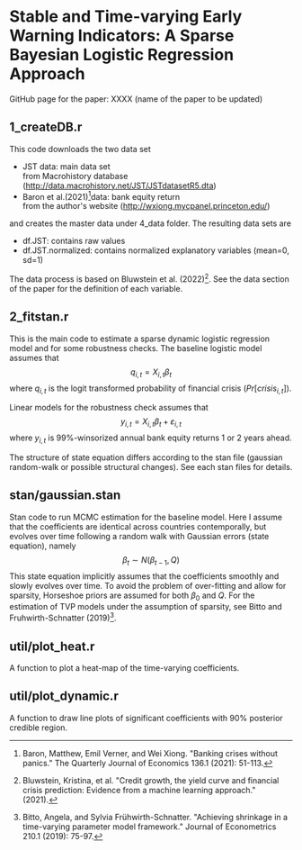 # Stable and Time-varying Early Warning Indicators: A Sparse Bayesian Logistic Regression Approach

GitHub page for the paper: XXXX (name of the paper to be updated)

## 1_createDB.r
This code downloads the two data set
- JST data: main data set  
 from Macrohistory database (http://data.macrohistory.net/JST/JSTdatasetR5.dta) 
 - Baron et al.(2021)[^1]data: bank equity return  
 from the author's website (http://wxiong.mycpanel.princeton.edu/)

[^1]: Baron, Matthew, Emil Verner, and Wei Xiong. "Banking crises without panics." The Quarterly Journal of Economics 136.1 (2021): 51-113.

 and creates the master data under 4_data folder. The resulting data sets are
- df.JST: contains raw values
- df.JST.normalized: contains normalized explanatory variables (mean=0, sd=1)

The data process is based on Bluwstein et al. (2022)[^2]. See the data section of the paper for the definition of each variable.
[^2]: Bluwstein, Kristina, et al. "Credit growth, the yield curve and financial crisis prediction: Evidence from a machine learning approach." (2021).

## 2_fitstan.r
This is the main code to estimate a sparse dynamic logistic regression model and for some robustness checks. The baseline logistic model assumes that 
$$q_{i,t} = X_{i,t}\beta_t$$
where $q_{i,t}$ is the logit transformed probability of financial crisis ($Pr[crisis_{i,t}]$). 

Linear models for the robustness check assumes that 
$$y_{i,t} = X_{i,t}\beta_t + \varepsilon_{i,t}$$
where $y_{i,t}$ is 99%-winsorized annual bank equity returns 1 or 2 years ahead. 

The structure of state equation differs according to the stan file (gaussian random-walk or possible structural changes). See each stan files for details.

## stan/gaussian.stan
Stan code to run MCMC estimation for the baseline model. Here I assume that the coefficients are identical across countries contemporally, but evolves over time following a random walk with Gaussian errors (state equation), namely
$$\beta_t \sim N(\beta_{t-1}, Q)$$
This state equation implicitly assumes that the coefficients smoothly and slowly evolves over time. To avoid the problem of over-fitting and allow for sparsity, Horseshoe priors are assumed for both $\beta_0$ and $Q$. For the estimation of TVP models under the assumption of sparsity, see Bitto and Fruhwirth-Schnatter (2019)[^3].

[^3]: Bitto, Angela, and Sylvia Frühwirth-Schnatter. "Achieving shrinkage in a time-varying parameter model framework." Journal of Econometrics 210.1 (2019): 75-97.

## util/plot_heat.r
A function to plot a heat-map of the time-varying coefficients. 

## util/plot_dynamic.r
A function to draw line plots of significant coefficients with 90% posterior credible region.
